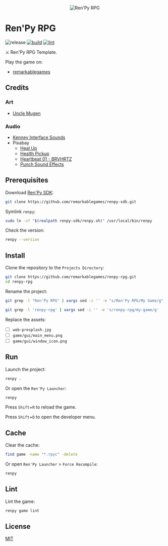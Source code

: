 <p align="center">
  <img src="https://raw.githubusercontent.com/remarkablegames/renpy-rpg/master/game/gui/window_icon.png" alt="Ren'Py RPG">
</p>

# Ren'Py RPG

![release](https://img.shields.io/github/v/release/remarkablegames/renpy-rpg)
[![build](https://github.com/remarkablegames/renpy-rpg/actions/workflows/build.yml/badge.svg)](https://github.com/remarkablegames/renpy-rpg/actions/workflows/build.yml)
[![lint](https://github.com/remarkablegames/renpy-rpg/actions/workflows/lint.yml/badge.svg)](https://github.com/remarkablegames/renpy-rpg/actions/workflows/lint.yml)

⚔️ Ren'Py RPG Template.

Play the game on:

- [remarkablegames](https://remarkablegames.org/renpy-rpg)

## Credits

### Art

- [Uncle Mugen](https://lemmasoft.renai.us/forums/viewtopic.php?t=17302)

### Audio

- [Kenney Interface Sounds](https://kenney.nl/assets/interface-sounds)
- Pixabay
  - [Heal Up](https://pixabay.com/sound-effects/heal-up-39285/)
  - [Health Pickup](https://pixabay.com/sound-effects/health-pickup-6860/)
  - [Heartbeat 01 - BRVHRTZ](https://pixabay.com/sound-effects/heartbeat-01-brvhrtz-225058/)
  - [Punch Sound Effects](https://pixabay.com/sound-effects/punch-sound-effects-28649/)

## Prerequisites

Download [Ren'Py SDK](https://www.renpy.org/latest.html):

```sh
git clone https://github.com/remarkablegames/renpy-sdk.git
```

Symlink `renpy`:

```sh
sudo ln -sf "$(realpath renpy-sdk/renpy.sh)" /usr/local/bin/renpy
```

Check the version:

```sh
renpy --version
```

## Install

Clone the repository to the `Projects Directory`:

```sh
git clone https://github.com/remarkablegames/renpy-rpg.git
cd renpy-rpg
```

Rename the project:

```sh
git grep -l "Ren'Py RPG" | xargs sed -i '' -e "s/Ren'Py RPG/My Game/g"
```

```sh
git grep -l 'renpy-rpg' | xargs sed -i '' -e 's/renpy-rpg/my-game/g'
```

Replace the assets:

- [ ] `web-presplash.jpg`
- [ ] `game/gui/main_menu.png`
- [ ] `game/gui/window_icon.png`

## Run

Launch the project:

```sh
renpy .
```

Or open the `Ren'Py Launcher`:

```sh
renpy
```

Press `Shift`+`R` to reload the game.

Press `Shift`+`D` to open the developer menu.

## Cache

Clear the cache:

```sh
find game -name "*.rpyc" -delete
```

Or open `Ren'Py Launcher` > `Force Recompile`:

```sh
renpy
```

## Lint

Lint the game:

```sh
renpy game lint
```

## License

[MIT](LICENSE)
